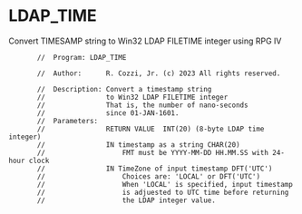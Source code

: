 # LDAP_TIME
Convert TIMESAMP string to Win32 LDAP FILETIME integer using RPG IV

           //  Program: LDAP_TIME
           
           //  Author:      R. Cozzi, Jr. (c) 2023 All rights reserved.
           
           //  Description: Convert a timestamp string
           //               to Win32 LDAP FILETIME integer
           //               That is, the number of nano-seconds
           //               since 01-JAN-1601.
           //  Parameters:
           //               RETURN VALUE  INT(20) (8-byte LDAP time integer)
           //               IN timestamp as a string CHAR(20)
           //                   FMT must be YYYY-MM-DD HH.MM.SS with 24-hour clock
           //               IN TimeZone of input timestamp DFT('UTC')
           //                   Choices are: 'LOCAL' or DFT('UTC')
           //                   When 'LOCAL' is specified, input timestamp
           //                   is adjuested to UTC time before returning
           //                   the LDAP integer value.
           
